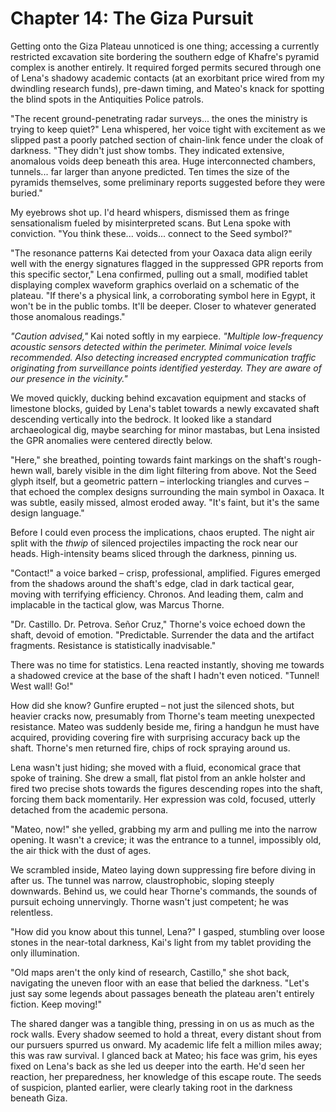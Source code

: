 # Chapter 14: The Giza Pursuit

Getting onto the Giza Plateau unnoticed is one thing; accessing a currently restricted excavation site bordering the southern edge of Khafre's pyramid complex is another entirely. It required forged permits secured through one of Lena's shadowy academic contacts (at an exorbitant price wired from my dwindling research funds), pre-dawn timing, and Mateo's knack for spotting the blind spots in the Antiquities Police patrols.

"The recent ground-penetrating radar surveys... the ones the ministry is trying to keep quiet?" Lena whispered, her voice tight with excitement as we slipped past a poorly patched section of chain-link fence under the cloak of darkness. "They didn't just show tombs. They indicated extensive, anomalous voids deep beneath this area. Huge interconnected chambers, tunnels... far larger than anyone predicted. Ten times the size of the pyramids themselves, some preliminary reports suggested before they were buried."

My eyebrows shot up. I'd heard whispers, dismissed them as fringe sensationalism fueled by misinterpreted scans. But Lena spoke with conviction. "You think these... voids... connect to the Seed symbol?"

"The resonance patterns Kai detected from your Oaxaca data align eerily well with the energy signatures flagged in the suppressed GPR reports from this specific sector," Lena confirmed, pulling out a small, modified tablet displaying complex waveform graphics overlaid on a schematic of the plateau. "If there's a physical link, a corroborating symbol here in Egypt, it won't be in the public tombs. It'll be deeper. Closer to whatever generated those anomalous readings."

*"Caution advised,"* Kai noted softly in my earpiece. *"Multiple low-frequency acoustic sensors detected within the perimeter. Minimal voice levels recommended. Also detecting increased encrypted communication traffic originating from surveillance points identified yesterday. They are aware of our presence in the vicinity."*

We moved quickly, ducking behind excavation equipment and stacks of limestone blocks, guided by Lena's tablet towards a newly excavated shaft descending vertically into the bedrock. It looked like a standard archaeological dig, maybe searching for minor mastabas, but Lena insisted the GPR anomalies were centered directly below.

"Here," she breathed, pointing towards faint markings on the shaft's rough-hewn wall, barely visible in the dim light filtering from above. Not the Seed glyph itself, but a geometric pattern – interlocking triangles and curves – that echoed the complex designs surrounding the main symbol in Oaxaca. It was subtle, easily missed, almost eroded away. "It's faint, but it's the same design language."

Before I could even process the implications, chaos erupted. The night air split with the *thwip* of silenced projectiles impacting the rock near our heads. High-intensity beams sliced through the darkness, pinning us.

"Contact!" a voice barked – crisp, professional, amplified. Figures emerged from the shadows around the shaft's edge, clad in dark tactical gear, moving with terrifying efficiency. Chronos. And leading them, calm and implacable in the tactical glow, was Marcus Thorne.

"Dr. Castillo. Dr. Petrova. Señor Cruz," Thorne's voice echoed down the shaft, devoid of emotion. "Predictable. Surrender the data and the artifact fragments. Resistance is statistically inadvisable."

There was no time for statistics. Lena reacted instantly, shoving me towards a shadowed crevice at the base of the shaft I hadn't even noticed. "Tunnel! West wall! Go!"

How did she know? Gunfire erupted – not just the silenced shots, but heavier cracks now, presumably from Thorne's team meeting unexpected resistance. Mateo was suddenly beside me, firing a handgun he must have acquired, providing covering fire with surprising accuracy back up the shaft. Thorne's men returned fire, chips of rock spraying around us.

Lena wasn't just hiding; she moved with a fluid, economical grace that spoke of training. She drew a small, flat pistol from an ankle holster and fired two precise shots towards the figures descending ropes into the shaft, forcing them back momentarily. Her expression was cold, focused, utterly detached from the academic persona.

"Mateo, now!" she yelled, grabbing my arm and pulling me into the narrow opening. It wasn't a crevice; it was the entrance to a tunnel, impossibly old, the air thick with the dust of ages.

We scrambled inside, Mateo laying down suppressing fire before diving in after us. The tunnel was narrow, claustrophobic, sloping steeply downwards. Behind us, we could hear Thorne's commands, the sounds of pursuit echoing unnervingly. Thorne wasn't just competent; he was relentless.

"How did you know about this tunnel, Lena?" I gasped, stumbling over loose stones in the near-total darkness, Kai's light from my tablet providing the only illumination.

"Old maps aren't the only kind of research, Castillo," she shot back, navigating the uneven floor with an ease that belied the darkness. "Let's just say some legends about passages beneath the plateau aren't entirely fiction. Keep moving!"

The shared danger was a tangible thing, pressing in on us as much as the rock walls. Every shadow seemed to hold a threat, every distant shout from our pursuers spurred us onward. My academic life felt a million miles away; this was raw survival. I glanced back at Mateo; his face was grim, his eyes fixed on Lena's back as she led us deeper into the earth. He'd seen her reaction, her preparedness, her knowledge of this escape route. The seeds of suspicion, planted earlier, were clearly taking root in the darkness beneath Giza. 